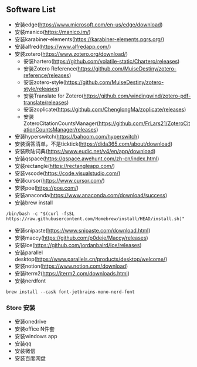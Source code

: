 ## Software List
- 安装edge(https://www.microsoft.com/en-us/edge/download)
- 安装manico(https://manico.im/)
- 安装karabiner-elements(https://karabiner-elements.pqrs.org/)
- 安装alfred(https://www.alfredapp.com/)
- 安装zotero(https://www.zotero.org/download/)
  - 安装hartero(https://github.com/volatile-static/Chartero/releases)
  - 安装Zotero Reference(https://github.com/MuiseDestiny/zotero-reference/releases)
  - 安装zotero-style(https://github.com/MuiseDestiny/zotero-style/releases)
  - 安装Translate for Zotero(https://github.com/windingwind/zotero-pdf-translate/releases)
  - 安装zoplicate(https://github.com/ChenglongMa/zoplicate/releases)
  - 安装ZoteroCitationCountsManager(https://github.com/FrLars21/ZoteroCitationCountsManager/releases)
- 安装hyperswitch(https://bahoom.com/hyperswitch)
- 安装滴答清单，不是ticktick(https://dida365.com/about/download)
- 安装欧陆词典(https://www.eudic.net/v4/en/app/download)
- 安装qspace(https://qspace.awehunt.com/zh-cn/index.html)
- 安装rectangle(https://rectangleapp.com/)
- 安装vscode(https://code.visualstudio.com/)
- 安装cursor(https://www.cursor.com/)
- 安装poe(https://poe.com/)
- 安装anaconda(https://www.anaconda.com/download/success)
- 安装brew install
```
/bin/bash -c "$(curl -fsSL https://raw.githubusercontent.com/Homebrew/install/HEAD/install.sh)"
```
- 安装snipaste(https://www.snipaste.com/download.html)
- 安装maccy(https://github.com/p0deje/Maccy/releases)
- 安装Ice(https://github.com/jordanbaird/Ice/releases)
- 安装parallel desktop(https://www.parallels.cn/products/desktop/welcome/)
- 安装notion(https://www.notion.com/download)
- 安装iterm2(https://iterm2.com/downloads.html)
- 安装nerdfont
```
brew install --cask font-jetbrains-mono-nerd-font
```
### Store 安装
- 安装onedrive
- 安装office N件套
- 安装windows app
- 安装qq
- 安装微信
- 安装百度网盘
